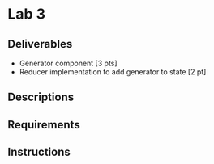 # Lab 3

## Deliverables

* Generator component  [3 pts]
* Reducer implementation to add generator to state [2 pt]

## Descriptions

## Requirements

## Instructions
